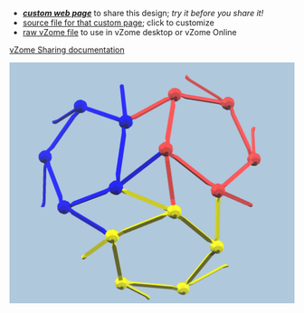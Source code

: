 
 - [***custom web page***][post] to share this design; *try it before you share it!*
 - [source file for that custom page][source]; click to customize
 - [raw vZome file][raw] to use in vZome desktop or vZome Online

[vZome Sharing documentation](https://vzome.github.io/vzome/sharing.html#how-it-works)

![Image](<orange-purple-snub-3-pents.png>)


[post]: <https://vorth.github.io/vzome-sharing/2022/04/01/orange-purple-snub-3-pents-21-39-25.html>
[source]: <https://github.com/vorth/vzome-sharing/edit/main/_posts/2022-04-01-orange-purple-snub-3-pents-21-39-25.md>
[raw]: <https://raw.githubusercontent.com/vorth/vzome-sharing/main/2022/04/01/21-39-25-orange-purple-snub-3-pents/orange-purple-snub-3-pents.vZome>